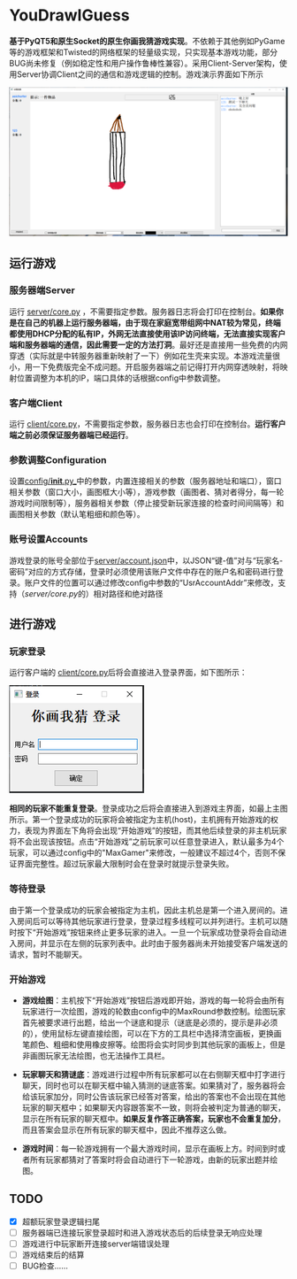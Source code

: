 # YouDrawIGuess
**基于PyQT5和原生Socket的原生你画我猜游戏实现**。不依赖于其他例如PyGame等的游戏框架和Twisted的网络框架的轻量级实现，只实现基本游戏功能，部分BUG尚未修复（例如稳定性和用户操作鲁棒性兼容）。采用Client-Server架构，使用Server协调Client之间的通信和游戏逻辑的控制。游戏演示界面如下所示

![](project/GameIllustration.png)

## 运行游戏
### 服务器端Server
运行 [server/core.py](https://github.com/Asichurter/YouDrawIGuess/blob/main/server/core.py) ，不需要指定参数。服务器日志将会打印在控制台。**如果你是在自己的机器上运行服务器端，由于现在家庭宽带组网中NAT较为常见，终端都使用DHCP分配的私有IP，外网无法直接使用该IP访问终端，无法直接实现客户端和服务器端的通信，因此需要一定的方法打洞**。最好还是直接用一些免费的内网穿透（实际就是中转服务器重新映射了一下）例如花生壳来实现。本游戏流量很小，用一下免费版完全不成问题。开启服务器端之前记得打开内网穿透映射，将映射位置调整为本机的IP，端口具体的话根据config中参数调整。
### 客户端Client
运行 [client/core.py](https://github.com/Asichurter/YouDrawIGuess/blob/main/client/core.py)，不需要指定参数，服务器日志也会打印在控制台。**运行客户端之前必须保证服务器端已经运行**。
### 参数调整Configuration
设置[config/__init__.py_](https://github.com/Asichurter/YouDrawIGuess/blob/main/config/__init__.py)中的参数，内置连接相关的参数（服务器地址和端口），窗口相关参数（窗口大小，画图框大小等），游戏参数（画图者、猜对者得分，每一轮游戏时间限制等），服务器相关参数（停止接受新玩家连接的检查时间间隔等）和画图相关参数（默认笔粗细和颜色等）。
### 账号设置Accounts
游戏登录的账号全部位于[server/account.json](https://github.com/Asichurter/YouDrawIGuess/blob/main/server/account.json)中，以JSON“键-值”对与“玩家名-密码”对应的方式存储，登录时必须使用该账户文件中存在的账户名和密码进行登录。账户文件的位置可以通过修改config中参数的“UsrAccountAddr”来修改，支持（*server/core.py*的）相对路径和绝对路径

## 进行游戏
### 玩家登录
运行客户端的 [client/core.py](https://github.com/Asichurter/YouDrawIGuess/blob/main/client/core.py)后将会直接进入登录界面，如下图所示：

![](project/Login.PNG)

**相同的玩家不能重复登录**。登录成功之后将会直接进入到游戏主界面，如最上主图所示。第一个登录成功的玩家将会被指定为主机(host)，主机拥有开始游戏的权力，表现为界面左下角将会出现“开始游戏”的按钮，而其他后续登录的非主机玩家将不会出现该按钮。点击“开始游戏”之前玩家可以任意登录进入，默认最多为4个玩家，可以通过config中的"MaxGamer"来修改，一般建议不超过4个，否则不保证界面完整性。超过玩家最大限制时会在登录时就提示登录失败。

### 等待登录
由于第一个登录成功的玩家会被指定为主机，因此主机总是第一个进入房间的。进入房间后可以等待其他玩家进行登录，登录过程多线程可以并列进行。主机可以随时按下“开始游戏”按钮来终止更多玩家的进入。一旦一个玩家成功登录将会自动进入房间，并显示在左侧的玩家列表中。此时由于服务器尚未开始接受客户端发送的请求，暂时不能聊天。

### 开始游戏
- **游戏绘图**：主机按下“开始游戏”按钮后游戏即开始，游戏的每一轮将会由所有玩家进行一次绘图，游戏的轮数由config中的MaxRound参数控制。绘图玩家首先被要求进行出题，给出一个谜底和提示（谜底是必须的，提示是非必须的），使用鼠标左键直接绘图，可以在下方的工具栏中选择清空画板，更换画笔颜色、粗细和使用橡皮擦等。绘图将会实时同步到其他玩家的画板上，但是非画图玩家无法绘图，也无法操作工具栏。

- **玩家聊天和猜谜底**：游戏进行过程中所有玩家都可以在右侧聊天框中打字进行聊天，同时也可以在聊天框中输入猜测的谜底答案。如果猜对了，服务器将会给该玩家加分，同时公告该玩家已经答对答案，给出的答案也不会出现在其他玩家的聊天框中；如果聊天内容跟答案不一致，则将会被判定为普通的聊天，显示在所有玩家的聊天框中。**如果反复作答正确答案，玩家也不会重复加分**，而且答案会显示在所有玩家的聊天框中，因此不推荐这么做。

- **游戏时间**：每一轮游戏拥有一个最大游戏时间，显示在画板上方。时间到时或者所有玩家都猜对了答案时将会自动进行下一轮游戏，由新的玩家出题并绘图。

## TODO
- [x] 超额玩家登录逻辑扫尾
- [ ] 服务器端已连接玩家登录超时和进入游戏状态后的后续登录无响应处理
- [ ] 游戏进行中玩家断开连接server端错误处理
- [ ] 游戏结束后的结算
- [ ] BUG检查……